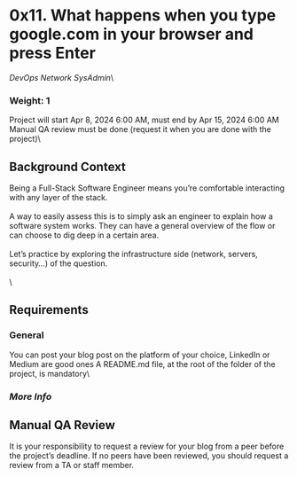 # 0x11. What happens when you type google.com in your browser and press Enter
*DevOps* *Network* *SysAdmin*\
### **Weight: 1**
 Project will start Apr 8, 2024 6:00 AM, must end by Apr 15, 2024 6:00 AM
 Manual QA review must be done (request it when you are done with the project)\
## **Background Context**
Being a Full-Stack Software Engineer means you’re comfortable interacting with any layer of the stack.\
\
A way to easily assess this is to simply ask an engineer to explain how a software system works. They can have a general overview of the flow or can choose to dig deep in a certain area.\
\
Let’s practice by exploring the infrastructure side (network, servers, security…) of the question.\
\
\
## **Requirements**
### **General**
You can post your blog post on the platform of your choice, LinkedIn or Medium are good ones
A README.md file, at the root of the folder of the project, is mandatory\
### *More Info*
## Manual QA Review
It is your responsibility to request a review for your blog from a peer before the project’s deadline. If no peers have been reviewed, you should request a review from a TA or staff member.
